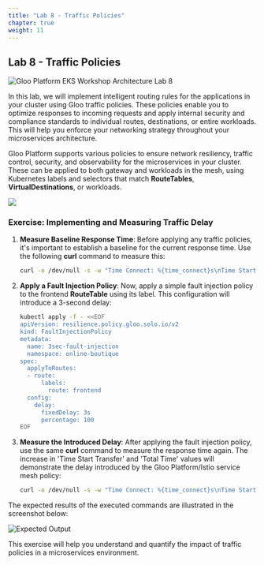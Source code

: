 ```yaml
---
title: "Lab 8 - Traffic Policies"
chapter: true
weight: 11
---
```


## Lab 8 - Traffic Policies

![Gloo Platform EKS Workshop Architecture Lab 8](/images/gloo-platform-eks-workshop-lab8.png)

In this lab, we will implement intelligent routing rules for the applications in your cluster using Gloo traffic policies. These policies enable you to optimize responses to incoming requests and apply internal security and compliance standards to individual routes, destinations, or entire workloads. This will help you enforce your networking strategy throughout your microservices architecture.

Gloo Platform supports various policies to ensure network resiliency, traffic control, security, and observability for the microservices in your cluster. These can be applied to both gateway and workloads in the mesh, using Kubernetes labels and selectors that match **RouteTables**, **VirtualDestinations**, or workloads.

![](/images/policies.png)

### Exercise: Implementing and Measuring Traffic Delay

1. **Measure Baseline Response Time**: Before applying any traffic policies, it's important to establish a baseline for the current response time. Use the following **curl** command to measure this:

    ```bash
    curl -o /dev/null -s -w "Time Connect: %{time_connect}s\nTime Start Transfer: %{time_starttransfer}s\nTotal Time: %{time_total}s\n" http://$GLOO_GATEWAY
    ```

2. **Apply a Fault Injection Policy**: Now, apply a simple fault injection policy to the frontend **RouteTable** using its label. This configuration will introduce a 3-second delay:

    ```bash
    kubectl apply -f - <<EOF
    apiVersion: resilience.policy.gloo.solo.io/v2
    kind: FaultInjectionPolicy
    metadata:
      name: 3sec-fault-injection
      namespace: online-boutique
    spec:
      applyToRoutes:
      - route:
          labels:
            route: frontend
      config:
        delay:
          fixedDelay: 3s
          percentage: 100
    EOF
    ```

3. **Measure the Introduced Delay**: After applying the fault injection policy, use the same **curl** command to measure the response time again. The increase in 'Time Start Transfer' and 'Total Time' values will demonstrate the delay introduced by the Gloo Platform/Istio service mesh policy:

    ```bash
    curl -o /dev/null -s -w "Time Connect: %{time_connect}s\nTime Start Transfer: %{time_starttransfer}s\nTotal Time: %{time_total}s\n" http://$GLOO_GATEWAY
    ```
The expected results of the executed commands are illustrated in the screenshot below:

  ![Expected Output](/images/faultinject_output.png)


This exercise will help you understand and quantify the impact of traffic policies in a microservices environment.
